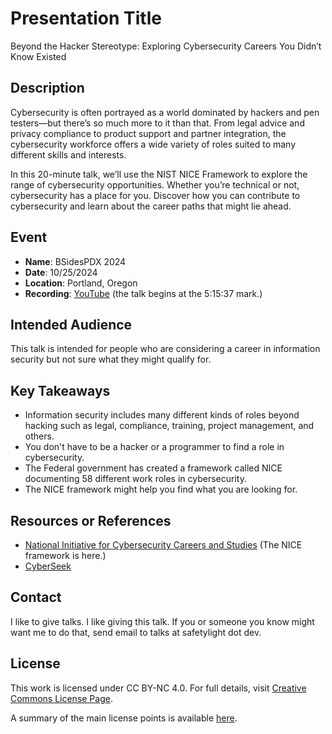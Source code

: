 # Presentation Title
Beyond the Hacker Stereotype: Exploring Cybersecurity Careers You Didn’t Know Existed

## Description
Cybersecurity is often portrayed as a world dominated by hackers and pen testers—but there’s so much more to it than that. From legal advice and privacy compliance to product support and partner integration, the cybersecurity workforce offers a wide variety of roles suited to many different skills and interests.

In this 20-minute talk, we’ll use the NIST NICE Framework to explore the range of cybersecurity opportunities. Whether you’re technical or not, cybersecurity has a place for you. Discover how you can contribute to cybersecurity and learn about the career paths that might lie ahead.

## Event
- **Name**: BSidesPDX 2024
- **Date**: 10/25/2024
- **Location**: Portland, Oregon
- **Recording**: [YouTube](https://www.youtube.com/live/VI76DUQ4DHI?si=D_c1fR07oR-l5wUj&t=18937) (the talk begins at the 5:15:37 mark.)

## Intended Audience
This talk is intended for people who are considering a career in information security but not sure what they might qualify for.

## Key Takeaways
- Information security includes many different kinds of roles beyond hacking such as legal, compliance, training, project management, and others.
- You don't have to be a hacker or a programmer to find a role in cybersecurity.
- The Federal government has created a framework called NICE documenting 58 different work roles in cybersecurity.
- The NICE framework might help you find what you are looking for.

## Resources or References
- [National Initiative for Cybersecurity Careers and Studies](niccs.cisa.gov) (The NICE framework is here.)
- [CyberSeek](cyberseek.org)

## Contact
I like to give talks. I like giving this talk. If you or someone you know might want me to do that, send email to talks at safetylight dot dev.

## License
This work is licensed under CC BY-NC 4.0. For full details, visit [Creative Commons License Page](https://creativecommons.org/licenses/by-nc/4.0/).

A summary of the main license points is available [here](https://creativecommons.org/licenses/by-nc/4.0/).